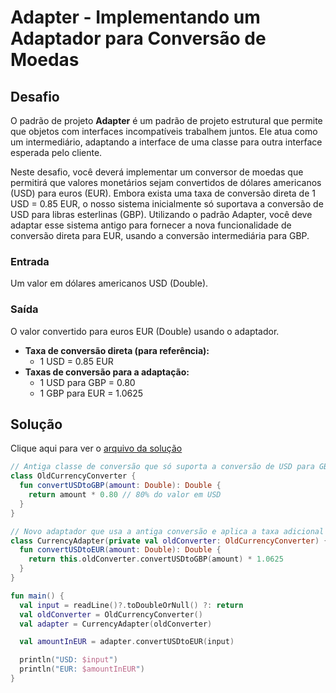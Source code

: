 # Adapter - Implementando um Adaptador para Conversão de Moedas

## Desafio

O padrão de projeto **Adapter** é um padrão de projeto estrutural que permite que objetos com interfaces incompatíveis trabalhem juntos. Ele atua como um intermediário, adaptando a interface de uma classe para outra interface esperada pelo cliente.

Neste desafio, você deverá implementar um conversor de moedas que permitirá que valores monetários sejam convertidos de dólares americanos (USD) para euros (EUR). Embora exista uma taxa de conversão direta de 1 USD = 0.85 EUR, o nosso sistema inicialmente só suportava a conversão de USD para libras esterlinas (GBP). Utilizando o padrão Adapter, você deve adaptar esse sistema antigo para fornecer a nova funcionalidade de conversão direta para EUR, usando a conversão intermediária para GBP.

### Entrada

Um valor em dólares americanos USD (Double).

### Saída

O valor convertido para euros EUR (Double) usando o adaptador.

- **Taxa de conversão direta (para referência):**
  - 1 USD = 0.85 EUR
- **Taxas de conversão para a adaptação:**
  - 1 USD para GBP = 0.80
  - 1 GBP para EUR = 1.0625

## Solução

Clique aqui para ver o [arquivo da solução](./solucoes/adapter.kt)

```kotlin
// Antiga classe de conversão que só suporta a conversão de USD para GBP
class OldCurrencyConverter {
  fun convertUSDtoGBP(amount: Double): Double {
    return amount * 0.80 // 80% do valor em USD
  }
}

// Novo adaptador que usa a antiga conversão e aplica a taxa adicional de GBP para EUR
class CurrencyAdapter(private val oldConverter: OldCurrencyConverter) {
  fun convertUSDtoEUR(amount: Double): Double {
    return this.oldConverter.convertUSDtoGBP(amount) * 1.0625
  }
}

fun main() {
  val input = readLine()?.toDoubleOrNull() ?: return
  val oldConverter = OldCurrencyConverter()
  val adapter = CurrencyAdapter(oldConverter)

  val amountInEUR = adapter.convertUSDtoEUR(input)

  println("USD: $input")
  println("EUR: $amountInEUR")
}
```
